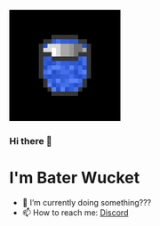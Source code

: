 ![gif from nerdy.dev](https://github.com/BaterWucket/BaterWucket/raw/main/3dgifmaker14624.gif)
### Hi there 👋
# I'm Bater Wucket

- 🔭 I’m currently doing something???
- 📫 How to reach me: [Discord](https://discord.com/users/444931909483626498)
